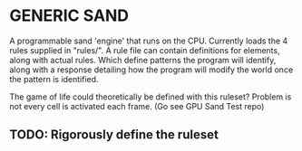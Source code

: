 # GENERIC SAND

A programmable sand 'engine' that runs on the CPU. Currently loads the 4 rules supplied in "rules/".
A rule file can contain definitions for elements, along with actual rules. Which define patterns the program will identify, along with a response detailing how the program will modify the world once the pattern is identified.

The game of life could theoretically be defined with this ruleset? Problem is not every cell is activated each frame. (Go see GPU Sand Test repo)

TODO: Rigorously define the ruleset
----
